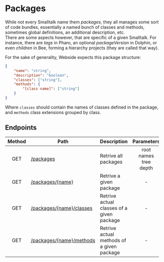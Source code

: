 # Packages
While not every Smalltalk name them _packages_, they all manages some sort of code bundles, essentially a named bunch of classes and methods, sometimes global definitions, an additional description, etc.\
There are some aspects however, that are specific of a given Smalltalk. For instance, there are _tags_ in Pharo, an optional _packageVersion_ in Dolphin, or even _children_ in Bee, forming a hierarchy projects (they are called that way).

For the sake of generality, Webside expects this package structure:

```json
{
    "name": "string",
    "description": "boolean",
    "classes": ["string"],
    "methods": {
        "[class name]": ["string"]
    }
}
```

Where `classes` should contain the names of classes defined in the package, and `methods` class extensions grouped by class.

## Endpoints

| Method | Path | Description | Parameters | Payload |
| :--: | -- | -- | :--: | -- |
| GET | [/packages](get.md) | Retrive all packages | root<br />names<br />tree<br />depth | - |
| GET | [/packages/{name}](name/get.md) | Retrive a given package | - | - |
| GET | [/packages/{name}/classes](name/classes/get.md) | Retrive actual classes of a given package | - | - |
| GET | [/packages/{name}/methods](name/methods/get.md) | Retrive actual methods of a given package | - | - |